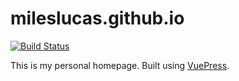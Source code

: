 # mileslucas.github.io

[![Build Status](https://travis-ci.com/mileslucas/mileslucas.github.io.svg?branch=src)](https://travis-ci.com/mileslucas/mileslucas.github.io)

This is my personal homepage. Built using [VuePress](https://vuepress.vuejs.org).